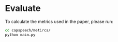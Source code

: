 # Evaluate

To calculate the metrics used in the paper, please run:

```bash
cd capspeech/metircs/
python main.py
```
